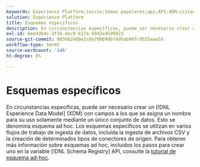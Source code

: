 ```yaml
---
keywords: Experience Platform;inicio;temas populares;api;API;XDM;sistema XDM;modelo de datos de experiencia;modelo de datos de experiencia;modelo de datos de experiencia;modelo de datos;modelo de datos;registro de esquema;registro de esquemas;ad-hoc;ad-hoc;ad-hoc;ad-hoc;ad-hoc;
solution: Experience Platform
title: Esquemas específicos
description: En circunstancias específicas, puede ser necesario crear un esquema XDM con campos a los que se les asigna un nombre para su uso solamente mediante un único conjunto de datos. Esto se denomina esquema ad hoc.
exl-id: 8ee43bdc-3f16-4ec9-b17a-9942e4599023
source-git-commit: 983682489e2c0e70069dbf495ab90fc9555aae2d
workflow-type: tm+mt
source-wordcount: '146'
ht-degree: 0%

---
```


# Esquemas específicos

En circunstancias específicas, puede ser necesario crear un [!DNL Experience Data Model] (XDM) con campos a los que se asigna un nombre para su uso solamente mediante un único conjunto de datos. Esto se denomina esquema ad hoc. Los esquemas específicos se utilizan en varios flujos de trabajo de ingesta de datos, incluida la ingesta de archivos CSV y la creación de determinados tipos de conectores de origen. Para obtener más información sobre esquemas ad hoc, incluidos los pasos para crear uno en la variable [!DNL Schema Registry] API, consulte la [tutorial de esquema ad-hoc](../tutorials/ad-hoc.md).
